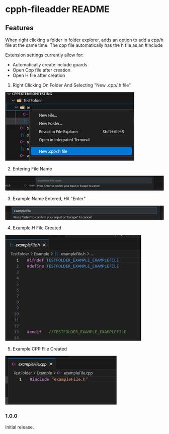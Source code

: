 # cpph-fileadder README

## Features

When right clicking a folder in folder explorer, adds an option to add a cpp/h file at the same time. The cpp file automatically has the h file as an #include

Extension settings currently allow for:
- Automatically create include guards
- Open Cpp file after creation
- Open H file after creation

1) Right Clicking On Folder And Selecting "New .cpp/.h file"

![feature X](openingContextMenu.png)

2) Entering File Name

![feature X](enterFileName.png)

3) Example Name Entered, Hit "Enter"

![feature X](exampleName.png)

4) Example H File Created

![feature X](exampleHeader.png)

5) Example CPP File Created

![feature X](exampleCppFile.png)

### 1.0.0

Initial release.

